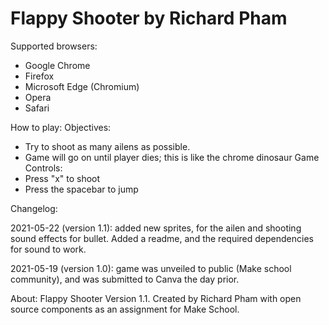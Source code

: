 # Flappy Shooter by Richard Pham

Supported browsers:
  - Google Chrome
  - Firefox
  - Microsoft Edge (Chromium)
  - Opera
  - Safari

How to play:
Objectives:
  - Try to shoot as many ailens as possible.
  - Game will go on until player dies; this is like the chrome dinosaur Game
Controls:
  - Press "x" to shoot
  - Press the spacebar to jump

Changelog:

2021-05-22 (version 1.1): added new sprites, for the ailen and shooting sound effects for bullet. Added a readme, and the required dependencies for sound to work. 

2021-05-19 (version 1.0): game was unveiled to public (Make school community), and was submitted to Canva the day prior.  

About:
Flappy Shooter Version 1.1.
Created by Richard Pham with open source components as an assignment for Make School.

